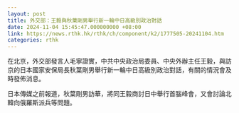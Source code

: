 ```yaml
---
layout: post
title: 外交部：王毅與秋葉剛男舉行新一輪中日高級別政治對話
date: 2024-11-04 15:45:47.000000000 +08:00
link: https://news.rthk.hk/rthk/ch/component/k2/1777505-20241104.htm
categories: rthk
---
```


在北京，外交部發言人毛寧證實，中共中央政治局委員、中央外辦主任王毅，與訪京的日本國家安保局長秋葉剛男舉行新一輪中日高級別政治對話，有關的情況會及時發佈消息。

日本傳媒之前報道，秋葉剛男訪華，將同王毅商討日中舉行首腦峰會，又會討論北韓向俄羅斯派兵等問題。
